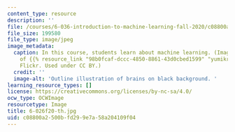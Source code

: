 ```yaml
---
content_type: resource
description: ''
file: /courses/6-036-introduction-to-machine-learning-fall-2020/c08800a2500bfd299e7a58a204109f04_6-026f20-th.jpg
file_size: 199580
file_type: image/jpeg
image_metadata:
  caption: In this course, students learn about machine learning. (Image courtesy
    of {{% resource_link "98b0fcaf-dccc-4850-8861-43d0cbed1599" "yumikrum" %}} on
    Flickr. Used under CC BY.)
  credit: ''
  image-alt: 'Outline illustration of brains on black background. '
learning_resource_types: []
license: https://creativecommons.org/licenses/by-nc-sa/4.0/
ocw_type: OCWImage
resourcetype: Image
title: 6-026f20-th.jpg
uid: c08800a2-500b-fd29-9e7a-58a204109f04
---
```

